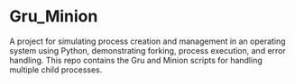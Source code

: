 # Gru_Minion
A project for simulating process creation and management in an operating system using Python, demonstrating forking, process execution, and error handling. This repo contains the Gru and Minion scripts for handling multiple child processes.

